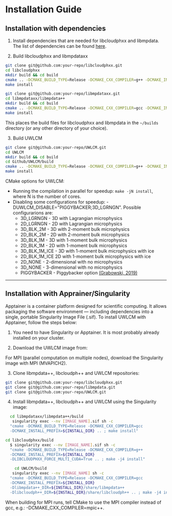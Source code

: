 # Installation Guide

## Installation with dependencies

1. Install dependencies that are needed for libcloudphxx and libmpdata. The list of dependencies can be found [here]().

2. Build libcloudphxx and libmpdataxx

```bash
git clone git@github.com:your-repo/libcloudphxx.git
cd libcloudphxx
mkdir build && cd build
cmake .. -DCMAKE_BUILD_TYPE=Release -DCMAKE_CXX_COMPILER=g++ -DCMAKE_INSTALL_PREFIX=~/builds
make install
```

```bash
git clone git@github.com:your-repo/libmpdataxx.git
cd libmpdataxx/libmpdata++
mkdir build && cd build
cmake .. -DCMAKE_BUILD_TYPE=Release -DCMAKE_CXX_COMPILER=gcc -DCMAKE_INSTALL_PREFIX=~/builds
make install
```
This places the build files for libcloudphxx and libmpdata in the `~/builds` directory (or any other directory of your choice).

3. Build UWLCM

```bash
git clone git@github.com:your-repo/UWLCM.git
cd UWLCM
mkdir build && cd build
cd Github/UWLCM/build
cmake .. -DCMAKE_BUILD_TYPE=Release -DCMAKE_CXX_COMPILER=g++ -DCMAKE_INSTALL_PREFIX=~/builds -Dlibmpdata++_DIR=~/builds/share/libmpdata++ -Dlibcloudph++_DIR=~/builds/share/libcloudph++
make install
```

CMake options for UWLCM:
- Running the compilation in parallel for speedup: `make -jN install`, where N is the number of cores.
- Disabling some configurations for speedup: -DUWLCM_DISABLE="PIGGYBACKER;3D_LGRNGN". Possible configurarions are:
    - 3D_LGRNGN - 3D with Lagrangian microphysics
    - 2D_LGRNGN - 2D with Lagrangian microphysics
    - 3D_BLK_2M - 3D with 2-moment bulk microphysics
    - 2D_BLK_2M - 2D with 2-moment bulk microphysics
    - 3D_BLK_1M - 3D with 1-moment bulk microphysics
    - 2D_BLK_1M - 2D with 1-moment bulk microphysics
    - 3D_BLK_1M_ICE - 3D with 1-moment bulk microphysics with ice
    - 2D_BLK_1M_ICE 2D with 1-moment bulk microphysics with ice
    - 2D_NONE - 2-dimensional with no microphysics
    - 3D_NONE - 3-dimensional with no microphysics
    - PIGGYBACKER - Piggybacker option [(Grabowski, 2019)](https://adgeo.copernicus.org/articles/49/105/2019/)
---

## Installation with Apprainer/Singularity
Apptainer is a container platform designed for scientific computing. It allows packaging the software environment — including dependencies into a single, portable Singularity Image File (.sif). To install UWLCM with Apptainer, follow the steps below:

1. You need to have Singularity or Apptainer. It is most probably already installed on your cluster.

2. Download the UWLCM image from:
   
For MPI (parallel computation on multiple nodes), download the Singularity image with MPI (MVAPICH2).

3. Clone libmpdata++, libcloudph++ and UWLCM repositories:
```bash
git clone git@github.com:your-repo/libcloudphxx.git
git clone git@github.com:your-repo/libmpdata.git
git clone git@github.com:your-repo/UWLCM.git
```

4. Install libmpdata++, libcloudph++ and UWLCM using the Singularity image:

```bash
  cd libmpdataxx/libmpdata++/build
   singularity exec --nv [IMAGE_NAME].sif sh -c
  "cmake -DCMAKE_BUILD_TYPE=Release -DCMAKE_CXX_COMPILER=gcc
  -DCMAKE_INSTALL_PREFIX=${INSTALL_DIR} .. ; make install"

cd libcloudphxx/build
  $ singularity exec --nv [IMAGE_NAME].sif sh -c
  "cmake -DCMAKE_BUILD_TYPE=Release -DCMAKE_CXX_COMPILER=g++
  -DCMAKE_INSTALL_PREFIX=${INSTALL_DIR}
  -DLIBCLOUDPHXX_FORCE_MULTI_CUDA=True .. ; make -j4 install"

    cd UWLCM/build
   singularity exec --nv [IMAGE_NAME] sh -c
  "cmake -DCMAKE_BUILD_TYPE=Release -DCMAKE_CXX_COMPILER=gcc
  -DCMAKE_INSTALL_PREFIX=${INSTALL_DIR}
  -Dlibmpdata++_DIR=${INSTALL_DIR}/share/libmpdata++
  -Dlibcloudph++_DIR=${INSTALL_DIR}/share/libcloudph++ .. ; make -j4 install" 
```

When building for MPI runs, tell CMake to use the MPI compiler instead of gcc, e.g.:
-DCMAKE_CXX_COMPILER=mpic++.